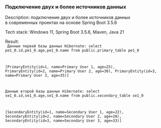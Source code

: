 <h3> Подключение двух и более источников данных </h3>

Description: подключение двух и более источников данных <br>
в современных проектах на основе Spring Boot 3.5.6

Tech stack: Windows 11, Spring Boot 3.5.6, Maven, Java  21

Result:<br>
<code>
Данные первой базы данных
Hibernate: select pe1_0.id,pe1_0.age,pe1_0.name from public.primary_table pe1_0

[PrimaryEntity(id=1, name=Primary User 1, age=25), PrimaryEntity(id=2, name=Primary User 2, age=30), PrimaryEntity(id=3, name=Primary User 3, age=35)]

Данные второй базы данных
Hibernate: select se1_0.id,se1_0.age,se1_0.name from public.secondary_table se1_0

[SecondaryEntity(id=1, name=Secondary User 1, age=22), SecondaryEntity(id=2, name=Secondary User 2, age=28), SecondaryEntity(id=3, name=Secondary User 3, age=33)]
</code>